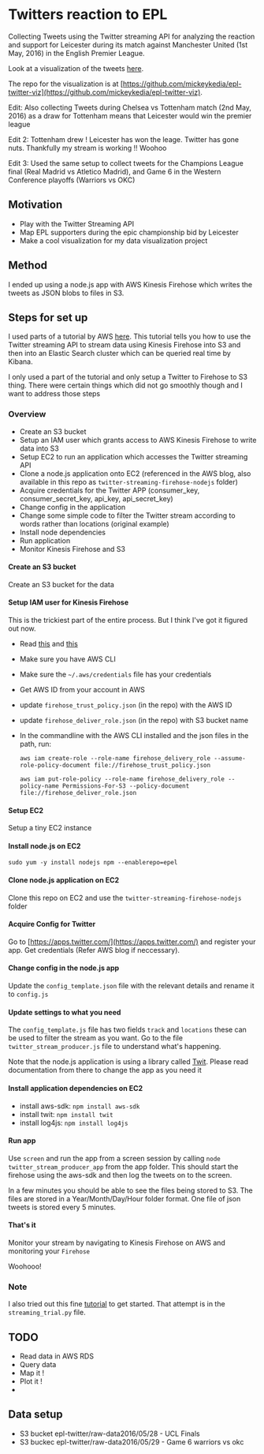 
# Twitters reaction to EPL

Collecting Tweets using the Twitter streaming API for analyzing the reaction and support for Leicester during its match against Manchester United (1st May, 2016) in the English Premier League. 

Look at a visualization of the tweets [here](https://mickeykedia.github.io/epl-twitter-viz/).

The repo for the visualization is at [https://github.com/mickeykedia/epl-twitter-viz](https://github.com/mickeykedia/epl-twitter-viz).

Edit: Also collecting Tweets during Chelsea vs Tottenham match (2nd May, 2016) as a draw for Tottenham means that Leicester would win the premier league

Edit 2: Tottenham drew ! Leicester has won the leage. Twitter has gone nuts. Thankfully my stream is working !! Woohoo

Edit 3: Used the same setup to collect tweets for the Champions League final (Real Madrid vs Atletico Madrid), and Game 6 in the Western Conference playoffs (Warriors vs OKC) 


## Motivation

- Play with the Twitter Streaming API
- Map EPL supporters during the epic championship bid by Leicester
- Make a cool visualization for my data visualization project

## Method 

I ended up using a node.js app with AWS Kinesis Firehose which writes the tweets as JSON blobs to files in S3. 

## Steps for set up

I used parts of a tutorial by AWS [here](https://blogs.aws.amazon.com/bigdata/post/Tx1Z6IF7NA8ELQ9/Building-a-Near-Real-Time-Discovery-Platform-with-AWS). This tutorial tells you how to use the Twitter streaming API to stream data using Kinesis Firehose into S3 and then into an Elastic Search cluster which can be queried real time by Kibana. 

I only used a part of the tutorial and only setup a Twitter to Firehose to S3 thing. There were certain things which did not go smoothly though and I want to address those steps


### Overview
- Create an S3 bucket
- Setup an IAM user which grants access to AWS Kinesis Firehose to write data into S3
- Setup EC2 to run an application which accesses the Twitter streaming API
- Clone a node.js application onto EC2 (referenced in the AWS blog, also available in this repo as `twitter-streaming-firehose-nodejs` folder)
- Acquire credentials for the Twitter APP (consumer_key, consumer_secret_key, api_key, api_secret_key)
- Change config in the application 
- Change some simple code to filter the Twitter stream according to words rather than locations (original example)
- Install node dependencies
- Run application
- Monitor Kinesis Firehose and S3 

#### Create an S3 bucket

Create an S3 bucket for the data

#### Setup IAM user for Kinesis Firehose

This is the trickiest part of the entire process. But I think I've got it figured out now. 

- Read [this](http://docs.aws.amazon.com/IAM/latest/UserGuide/id_roles_create_for-service.html#roles-creatingrole-service-cli) and [this](http://docs.aws.amazon.com/firehose/latest/dev/controlling-access.html#using-iam-s3)
- Make sure you have AWS CLI 
- Make sure the `~/.aws/credentials` file has your credentials
- Get AWS ID from your account in AWS
- update `firehose_trust_policy.json` (in the repo) with the AWS ID
- update `firehose_deliver_role.json` (in the repo) with S3 bucket name 
- In the commandline with the AWS CLI installed and the json files in the path, run: 

    `aws iam create-role --role-name firehose_delivery_role --assume-role-policy-document file://firehose_trust_policy.json`
    
    `aws iam put-role-policy --role-name firehose_delivery_role --policy-name Permissions-For-S3 --policy-document file://firehose_deliver_role.json`

#### Setup EC2

Setup a tiny EC2 instance

#### Install node.js on EC2

`sudo yum -y install nodejs npm --enablerepo=epel`

#### Clone node.js application on EC2

Clone this repo on EC2 and use the `twitter-streaming-firehose-nodejs` folder

#### Acquire Config for Twitter

Go to [https://apps.twitter.com/](https://apps.twitter.com/) and register your app. Get credentials (Refer AWS blog if neccessary).

#### Change config in the node.js app

Update the `config_template.json` file with the relevant details and rename it to `config.js`

#### Update settings to what you need

The `config_template.js` file has two fields `track` and `locations` these can be used to filter the stream as you want. Go to the file `twitter_stream_producer.js` file to understand what's happening. 

Note that the node.js application is using a library called [Twit](https://github.com/ttezel/twit). Please read documentation from there to change the app as you need it

#### Install application dependencies on EC2

- install aws-sdk: `npm install aws-sdk`
- install twit: `npm install twit`
- install log4js: `npm install log4js`

#### Run app

Use `screen` and run the app from a screen session by calling `node twitter_stream_producer_app` from the app folder. This should start the firehose using the aws-sdk and then log the tweets on to the screen. 

In a few minutes you should be able to see the files being stored to S3. The files are stored in a Year/Month/Day/Hour folder format. One file of json tweets is stored every 5 minutes. 

#### That's it

Monitor your stream by navigating to Kinesis Firehose on AWS and monitoring your `Firehose`

Woohooo!  


### Note

I also tried out this fine [tutorial](http://socialmedia-class.org/twittertutorial.html) to get started. That attempt is in the `streaming_trial.py` file.

## TODO

- Read data in AWS RDS
- Query data 
- Map it !
- Plot it !
- 

## Data setup
- S3 bucket epl-twitter/raw-data2016/05/28 - UCL Finals
- S3 buckec epl-twitter/raw-data2016/05/29 - Game 6 warriors vs okc 

